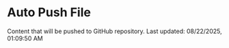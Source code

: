 # Auto Push File

Content that will be pushed to GitHub repository.
Last updated: 08/22/2025, 01:09:50 AM